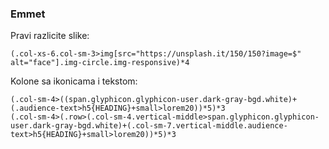 ### Emmet

Pravi razlicite slike:
```
(.col-xs-6.col-sm-3>img[src="https://unsplash.it/150/150?image=$" alt="face"].img-circle.img-responsive)*4
```

Kolone sa ikonicama i tekstom:
```
(.col-sm-4>((span.glyphicon.glyphicon-user.dark-gray-bgd.white)+(.audience-text>h5{HEADING}+small>lorem20))*5)*3
(.col-sm-4>(.row>(.col-sm-4.vertical-middle>span.glyphicon.glyphicon-user.dark-gray-bgd.white)+(.col-sm-7.vertical-middle.audience-text>h5{HEADING}+small>lorem20))*5)*3
```

